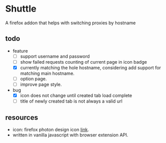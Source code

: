 # Shuttle

A firefox addon that helps with switching proxies by hostname

## todo

- feature
  - [ ] support username and password
  - [ ] show failed requests counting of current page in icon badge
  - [x] currently matching the hole hostname, considering add support for matching main hostname.
  - [ ] option page.
  - [ ] improve page style.

- bug
  - [x] icon does not change until created tab load complete
  - [ ] title of newly created tab is not always a valid url

## resources

- icon: firefox photon design icon [link](https://design.firefox.com/icons/viewer/).
- written in vanilla javascript with browser extension API.
